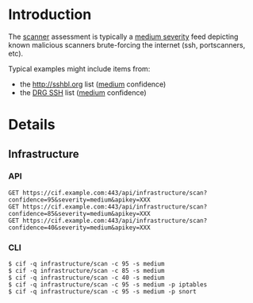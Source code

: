 

# Introduction #
The [scanner](TaxonomyImpac_v0t#Scanner.md) assessment is typically a [medium severity](TaxonomySeverity_v0#Medium.md) feed depicting known malicious scanners brute-forcing the internet (ssh, portscanners, etc).

Typical examples might include items from:
  * the http://sshbl.org list ([medium](TaxonomyConfidence_v0#41_-_74.md) confidence)
  * the [DRG SSH](http://dragonresearchgroup.org/insight/sshpwauth.txt) list ([medium](TaxonomyConfidence_v0#41_-_74.md) confidence)

# Details #
## Infrastructure ##
### API ###
```
GET https://cif.example.com:443/api/infrastructure/scan?confidence=95&severity=medium&apikey=XXX
GET https://cif.example.com:443/api/infrastructure/scan?confidence=85&severity=medium&apikey=XXX
GET https://cif.example.com:443/api/infrastructure/scan?confidence=40&severity=medium&apikey=XXX
```

### CLI ###
```
$ cif -q infrastructure/scan -c 95 -s medium
$ cif -q infrastructure/scan -c 85 -s medium
$ cif -q infrastructure/scan -c 40 -s medium
$ cif -q infrastructure/scan -c 95 -s medium -p iptables
$ cif -q infrastructure/scan -c 95 -s medium -p snort
```